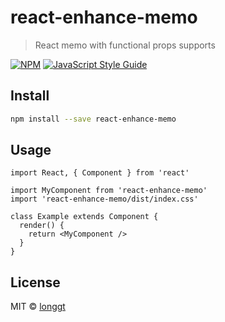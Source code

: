 # react-enhance-memo

> React memo with functional props supports

[![NPM](https://img.shields.io/npm/v/react-enhance-memo.svg)](https://www.npmjs.com/package/react-enhance-memo) [![JavaScript Style Guide](https://img.shields.io/badge/code_style-standard-brightgreen.svg)](https://standardjs.com)

## Install

```bash
npm install --save react-enhance-memo
```

## Usage

```tsx
import React, { Component } from 'react'

import MyComponent from 'react-enhance-memo'
import 'react-enhance-memo/dist/index.css'

class Example extends Component {
  render() {
    return <MyComponent />
  }
}
```

## License

MIT © [longgt](https://github.com/longgt)
